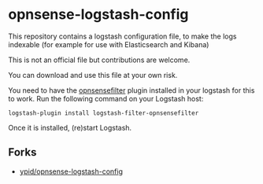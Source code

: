 # opnsense-logstash-config

This repository contains a logstash configuration file,
to make the logs indexable (for example for use with Elasticsearch and Kibana)

This is not an official file but contributions are welcome.

You can download and use this file at your own risk.

You need to have the
[opnsensefilter](https://github.com/fabianfrz/logstash-filter-opnsensefilter)
plugin installed in your logstash for this to work. Run the following command 
on your Logstash host:
```
logstash-plugin install logstash-filter-opnsensefilter
```
Once it is installed, (re)start Logstash.


## Forks
* [ypid/opnsense-logstash-config](https://github.com/ypid/opnsense-logstash-config)
